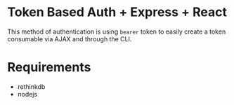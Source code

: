 # Token Based Auth + Express + React

This method of authentication is using `bearer` token to easily create a token consumable via AJAX and through the CLI.

# Requirements

* rethinkdb
* nodejs
